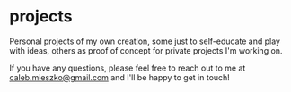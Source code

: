 # projects
Personal projects of my own creation, some just to self-educate and play with ideas, others as proof of concept for private projects I'm working on.

If you have any questions, please feel free to reach out to me at caleb.mieszko@gmail.com and I'll be happy to get in touch!
